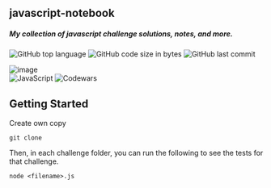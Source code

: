 ## javascript-notebook

##### My collection of javascript challenge solutions, notes, and more.
![GitHub top language](https://img.shields.io/github/languages/top/donlouie/codewars-javascript-solutions)
![GitHub code size in bytes](https://img.shields.io/github/languages/code-size/donlouie/codewars-javascript-solutions)
![GitHub last commit](https://img.shields.io/github/last-commit/donlouie/codewars-javascript-solutions)

![image](https://www.codewars.com/users/d0nl0ui3/badges/large)  
![JavaScript](https://img.shields.io/badge/javascript-%23323330.svg?style=for-the-badge&logo=javascript&logoColor=%23F7DF1E)
![Codewars](https://img.shields.io/badge/Codewars-B1361E?style=for-the-badge&logo=codewars&logoColor=grey)  

## Getting Started

Create own copy

```
git clone
```

Then, in each challenge folder, you can run the following to see the tests for
that challenge.

```
node <filename>.js
```
